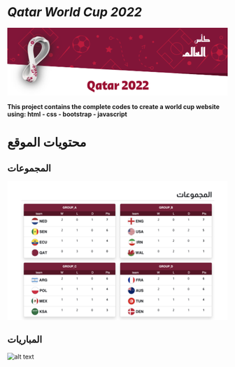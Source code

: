 # *Qatar World Cup 2022*
![alt text](images/header.png)

**This project contains the complete codes to create a world cup website using: html - css - bootstrap - javascript**


# محتويات الموقع

## المجموعات
![alt text](images/groups.png)

## المباريات
![alt text](images/matches-1.png)
